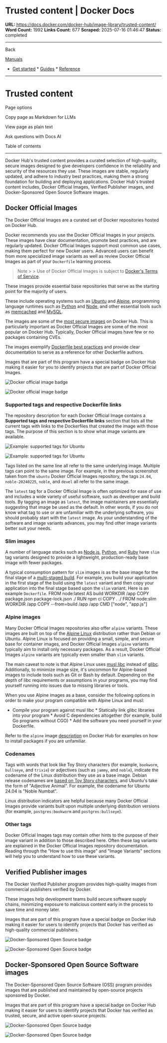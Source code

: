 # Trusted content | Docker Docs

**URL:** https://docs.docker.com/docker-hub/image-library/trusted-content/
**Word Count:** 1992
**Links Count:** 677
**Scraped:** 2025-07-16 01:46:47
**Status:** completed

---

Back

[Manuals](https://docs.docker.com/manuals/)

  * [Get started](https://docs.docker.com/get-started/)   * [Guides](https://docs.docker.com/guides/)   * [Reference](https://docs.docker.com/reference/)

* * *

# Trusted content

Page options

Copy page as Markdown for LLMs

View page as plain text

Ask questions with Docs AI

Table of contents

* * *

Docker Hub's trusted content provides a curated selection of high-quality, secure images designed to give developers confidence in the reliability and security of the resources they use. These images are stable, regularly updated, and adhere to industry best practices, making them a strong foundation for building and deploying applications. Docker Hub's trusted content includes, Docker Official Images, Verified Publisher images, and Docker-Sponsored Open Source Software images.

## Docker Official Images

The Docker Official Images are a curated set of Docker repositories hosted on Docker Hub.

Docker recommends you use the Docker Official Images in your projects. These images have clear documentation, promote best practices, and are regularly updated. Docker Official Images support most common use cases, making them perfect for new Docker users. Advanced users can benefit from more specialized image variants as well as review Docker Official Images as part of your `Dockerfile` learning process.

> Note >  > Use of Docker Official Images is subject to [Docker's Terms of Service](https://www.docker.com/legal/docker-terms-service/).

These images provide essential base repositories that serve as the starting point for the majority of users.

These include operating systems such as [Ubuntu](https://hub.docker.com/_/ubuntu/) and [Alpine](https://hub.docker.com/_/alpine/), programming language runtimes such as [Python](https://hub.docker.com/_/python) and [Node](https://hub.docker.com/_/node), and other essential tools such as [memcached](https://hub.docker.com/_/memcached) and [MySQL](https://hub.docker.com/_/mysql).

The images are some of the [most secure images](https://www.docker.com/blog/enhancing-security-and-transparency-with-docker-official-images/) on Docker Hub. This is particularly important as Docker Official Images are some of the most popular on Docker Hub. Typically, Docker Official images have few or no packages containing CVEs.

The images exemplify [Dockerfile best practices](https://docs.docker.com/build/building/best-practices/) and provide clear documentation to serve as a reference for other Dockerfile authors.

Images that are part of this program have a special badge on Docker Hub making it easier for you to identify projects that are part of Docker Official Images.

![Docker official image badge](https://docs.docker.com/docker-hub/images/official-image-badge-iso.png)

![Docker official image badge](https://docs.docker.com/docker-hub/images/official-image-badge-iso.png)

### Supported tags and respective Dockerfile links

The repository description for each Docker Official Image contains a **Supported tags and respective Dockerfile links** section that lists all the current tags with links to the Dockerfiles that created the image with those tags. The purpose of this section is to show what image variants are available.

![Example: supported tags for Ubuntu](https://docs.docker.com/docker-hub/images/supported_tags.webp)

![Example: supported tags for Ubuntu](https://docs.docker.com/docker-hub/images/supported_tags.webp)

Tags listed on the same line all refer to the same underlying image. Multiple tags can point to the same image. For example, in the previous screenshot taken from the `ubuntu` Docker Official Images repository, the tags `24.04`, `noble-20240225`, `noble`, and `devel` all refer to the same image.

The `latest` tag for a Docker Official Image is often optimized for ease of use and includes a wide variety of useful software, such as developer and build tools. By tagging an image as `latest`, the image maintainers are essentially suggesting that image be used as the default. In other words, if you do not know what tag to use or are unfamiliar with the underlying software, you should probably start with the `latest` image. As your understanding of the software and image variants advances, you may find other image variants better suit your needs.

### Slim images

A number of language stacks such as [Node.js](https://hub.docker.com/_/node/), [Python](https://hub.docker.com/_/python/), and [Ruby](https://hub.docker.com/_/ruby/) have `slim` tag variants designed to provide a lightweight, production-ready base image with fewer packages.

A typical consumption pattern for `slim` images is as the base image for the final stage of a [multi-staged build](https://docs.docker.com/build/building/multi-stage/). For example, you build your application in the first stage of the build using the `latest` variant and then copy your application into the final stage based upon the `slim` variant. Here is an example `Dockerfile`.               FROM node:latest AS build     WORKDIR /app     COPY package.json package-lock.json ./     RUN npm ci     COPY . ./     FROM node:slim     WORKDIR /app     COPY --from=build /app /app     CMD ["node", "app.js"]

### Alpine images

Many Docker Official Images repositories also offer `alpine` variants. These images are built on top of the [Alpine Linux](https://www.alpinelinux.org/) distribution rather than Debian or Ubuntu. Alpine Linux is focused on providing a small, simple, and secure base for container images, and Docker Official Images `alpine` variants typically aim to install only necessary packages. As a result, Docker Official Images `alpine` variants are typically even smaller than `slim` variants.

The main caveat to note is that Alpine Linux uses [musl libc](https://musl.libc.org/) instead of [glibc](https://www.gnu.org/software/libc/). Additionally, to minimize image size, it's uncommon for Alpine-based images to include tools such as Git or Bash by default. Depending on the depth of libc requirements or assumptions in your programs, you may find yourself running into issues due to missing libraries or tools.

When you use Alpine images as a base, consider the following options in order to make your program compatible with Alpine Linux and musl:

  * Compile your program against musl libc   * Statically link glibc libraries into your program   * Avoid C dependencies altogether \(for example, build Go programs without CGO\)   * Add the software you need yourself in your Dockerfile.

Refer to the `alpine` image [description](https://hub.docker.com/_/alpine) on Docker Hub for examples on how to install packages if you are unfamiliar.

### Codenames

Tags with words that look like Toy Story characters \(for example, `bookworm`, `bullseye`, and `trixie`\) or adjectives \(such as `jammy`, and `noble`\), indicate the codename of the Linux distribution they use as a base image. Debian release codenames are [based on Toy Story characters](https://en.wikipedia.org/wiki/Debian_version_history#Naming_convention), and Ubuntu's take the form of "Adjective Animal". For example, the codename for Ubuntu 24.04 is "Noble Numbat".

Linux distribution indicators are helpful because many Docker Official Images provide variants built upon multiple underlying distribution versions \(for example, `postgres:bookworm` and `postgres:bullseye`\).

### Other tags

Docker Official Images tags may contain other hints to the purpose of their image variant in addition to those described here. Often these tag variants are explained in the Docker Official Images repository documentation. Reading through the "How to use this image" and "Image Variants" sections will help you to understand how to use these variants.

## Verified Publisher images

The Docker Verified Publisher program provides high-quality images from commercial publishers verified by Docker.

These images help development teams build secure software supply chains, minimizing exposure to malicious content early in the process to save time and money later.

Images that are part of this program have a special badge on Docker Hub making it easier for users to identify projects that Docker has verified as high-quality commercial publishers.

![Docker-Sponsored Open Source badge](https://docs.docker.com/docker-hub/images/verified-publisher-badge-iso.png)

![Docker-Sponsored Open Source badge](https://docs.docker.com/docker-hub/images/verified-publisher-badge-iso.png)

## Docker-Sponsored Open Source Software images

The Docker-Sponsored Open Source Software \(OSS\) program provides images that are published and maintained by open-source projects sponsored by Docker.

Images that are part of this program have a special badge on Docker Hub making it easier for users to identify projects that Docker has verified as trusted, secure, and active open-source projects.

![Docker-Sponsored Open Source badge](https://docs.docker.com/docker-hub/images/sponsored-badge-iso.png)

![Docker-Sponsored Open Source badge](https://docs.docker.com/docker-hub/images/sponsored-badge-iso.png)